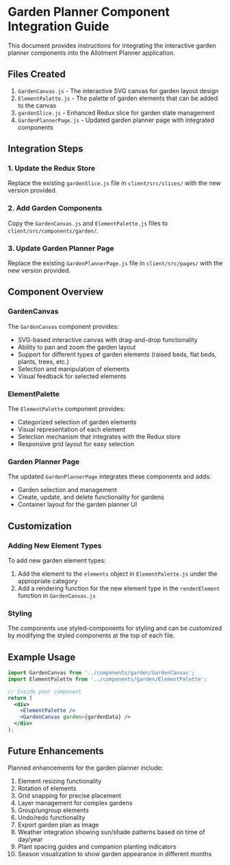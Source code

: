 # Garden Planner Component Integration Guide

This document provides instructions for integrating the interactive garden planner components into the Allotment Planner application.

## Files Created

1. `GardenCanvas.js` - The interactive SVG canvas for garden layout design
2. `ElementPalette.js` - The palette of garden elements that can be added to the canvas
3. `gardenSlice.js` - Enhanced Redux slice for garden state management
4. `GardenPlannerPage.js` - Updated garden planner page with integrated components

## Integration Steps

### 1. Update the Redux Store

Replace the existing `gardenSlice.js` file in `client/src/slices/` with the new version provided.

### 2. Add Garden Components

Copy the `GardenCanvas.js` and `ElementPalette.js` files to `client/src/components/garden/`.

### 3. Update Garden Planner Page

Replace the existing `GardenPlannerPage.js` file in `client/src/pages/` with the new version provided.

## Component Overview

### GardenCanvas

The `GardenCanvas` component provides:

- SVG-based interactive canvas with drag-and-drop functionality
- Ability to pan and zoom the garden layout
- Support for different types of garden elements (raised beds, flat beds, plants, trees, etc.)
- Selection and manipulation of elements
- Visual feedback for selected elements

### ElementPalette

The `ElementPalette` component provides:

- Categorized selection of garden elements
- Visual representation of each element
- Selection mechanism that integrates with the Redux store
- Responsive grid layout for easy selection

### Garden Planner Page

The updated `GardenPlannerPage` integrates these components and adds:

- Garden selection and management
- Create, update, and delete functionality for gardens
- Container layout for the garden planner UI

## Customization

### Adding New Element Types

To add new garden element types:

1. Add the element to the `elements` object in `ElementPalette.js` under the appropriate category
2. Add a rendering function for the new element type in the `renderElement` function in `GardenCanvas.js`

### Styling

The components use styled-components for styling and can be customized by modifying the styled components at the top of each file.

## Example Usage

```jsx
import GardenCanvas from '../components/garden/GardenCanvas';
import ElementPalette from '../components/garden/ElementPalette';

// Inside your component
return (
  <div>
    <ElementPalette />
    <GardenCanvas garden={gardenData} />
  </div>
);
```

## Future Enhancements

Planned enhancements for the garden planner include:

1. Element resizing functionality
2. Rotation of elements
3. Grid snapping for precise placement
4. Layer management for complex gardens
5. Group/ungroup elements
6. Undo/redo functionality
7. Export garden plan as image
8. Weather integration showing sun/shade patterns based on time of day/year
9. Plant spacing guides and companion planting indicators
10. Season visualization to show garden appearance in different months